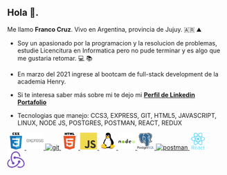 ## Hola 👋.
Me llamo **Franco Cruz**. Vivo en Argentina, provincia de Jujuy. 🇦🇷 ⛰️
- Soy un apasionado por la programacion y la resolucion de problemas, estudie Licencitura en Informatica pero no
pude terminar y es algo que me gustaria retomar. 💻 📚
- En marzo del 2021 ingrese al bootcam de full-stack development de la academia Henry.

- Si te interesa saber más sobre mi te dejo mi **[Perfil de Linkedin](https://www.linkedin.com/in/francomcruz/)** **[Portafolio](https://francoplazafc.wixsite.com/miportfolio)**

- Tecnologias que manejo: CCS3, EXPRESS, GIT, HTML5, JAVASCRIPT, LINUX, NODE JS, POSTGRES, POSTMAN, REACT, REDUX 

<p align="left"> <a href="https://www.w3schools.com/css/" target="_blank">
<img src="https://raw.githubusercontent.com/devicons/devicon/master/icons/css3/css3-original-wordmark.svg" alt="css3" width="40" height="40"/>
</a> <a href="https://expressjs.com" target="_blank"> 
<img src="https://raw.githubusercontent.com/devicons/devicon/master/icons/express/express-original-wordmark.svg" alt="express" width="40" height="40"/> 
</a> <a href="https://git-scm.com/" target="_blank"> 
<img src="https://www.vectorlogo.zone/logos/git-scm/git-scm-icon.svg" alt="git" width="40" height="40"/> 
</a> <a href="https://www.w3.org/html/" target="_blank"> 
<img src="https://raw.githubusercontent.com/devicons/devicon/master/icons/html5/html5-original-wordmark.svg" alt="html5" width="40" height="40"/> 
</a> <a href="https://developer.mozilla.org/en-US/docs/Web/JavaScript" target="_blank"> 
<img src="https://raw.githubusercontent.com/devicons/devicon/master/icons/javascript/javascript-original.svg" alt="javascript" width="40" height="40"/> 
</a> <a href="https://www.linux.org/" target="_blank"> 
<img src="https://raw.githubusercontent.com/devicons/devicon/master/icons/linux/linux-original.svg" alt="linux" width="40" height="40"/> </a> 
<a href="https://nodejs.org" target="_blank"> 
<img src="https://raw.githubusercontent.com/devicons/devicon/master/icons/nodejs/nodejs-original-wordmark.svg" alt="nodejs" width="40" height="40"/>
</a> <a href="https://www.postgresql.org" target="_blank"> 
<img src="https://raw.githubusercontent.com/devicons/devicon/master/icons/postgresql/postgresql-original-wordmark.svg" alt="postgresql" width="40" height="40"/> 
</a> <a href="https://postman.com" target="_blank"> 
<img src="https://www.vectorlogo.zone/logos/getpostman/getpostman-icon.svg" alt="postman" width="40" height="40"/> 
</a> <a href="https://reactjs.org/" target="_blank"> 
<img src="https://raw.githubusercontent.com/devicons/devicon/master/icons/react/react-original-wordmark.svg" alt="react" width="40" height="40"/>
</a> <a href="https://redux.js.org" target="_blank"> 
<img src="https://raw.githubusercontent.com/devicons/devicon/master/icons/redux/redux-original.svg" alt="redux" width="40" height="40"/> </a> </p>

